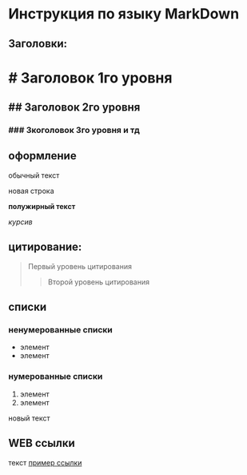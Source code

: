 # Инструкция по языку MarkDown
## Заголовки:
# # Заголовок 1го уровня
## ## Заголовок 2го уровня
### ### Зкоголовок 3го уровня и тд

## оформление
обычный текст

новая строка

**полужирный текст**

*курсив*

## цитирование:
> Первый уровень цитирования
>> Второй уровень цитирования

## списки
### ненумерованные списки
* элемент
* элемент
### нумерованные списки
1. элемент
2. элемент

новый текст

## WEB ссылки
текст [пример ссылки](http.1.com)